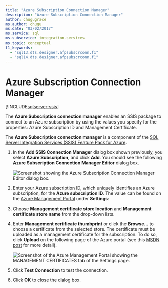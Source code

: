 ```yaml
---
title: "Azure Subscription Connection Manager"
description: "Azure Subscription Connection Manager"
author: chugugrace
ms.author: chugu
ms.date: "03/02/2017"
ms.service: sql
ms.subservice: integration-services
ms.topic: conceptual
f1_keywords:
  - "sql13.dts.designer.afpsubscrconn.f1"
  - "sql14.dts.designer.afpsubscrconn.f1"
---
```

# Azure Subscription Connection Manager

[!INCLUDE[sqlserver-ssis](../../includes/applies-to-version/sqlserver-ssis.md)]


  The **Azure Subscription connection manager** enables an SSIS package to connect to an Azure subscription by using the values you specify for the properties: Azure Subscription ID and Management Certificate.  
  
 The **Azure Subscription connection manager** is a component of the [SQL Server Integration Services (SSIS) Feature Pack for Azure](../../integration-services/azure-feature-pack-for-integration-services-ssis.md).
  
1.  In the **Add SSIS Connection Manager** dialog box shown previously, you select **Azure Subscription**, and click **Add**. You should see the following **Azure Subscription Connection Manager Editor** dialog box.  
  
    ![Screenshot showing the Azure Subscription Connection Manager Editor dialog box.](../../integration-services/connection-manager/media/ssis-azuresubscriptionconnectionmanager.png)
  
2.  Enter your Azure subscription ID, which uniquely identifies an Azure subscription, for the **Azure subscription ID**. The value can be found on the [Azure Management Portal](https://ms.portal.azure.com) under **Settings**:  
  
3.  Choose **Management certificate store location** and **Management certificate store name** from the drop-down lists.  
  
4.  Enter **Management certificate thumbprint** or click the **Browse...** to choose a certificate from the selected store. The certificate must be uploaded as a management certificate for the subscription. To do so, click **Upload** on the following page of the Azure portal (see this [MSDN post](/previous-versions/azure/gg551722(v=azure.100)) for more detail).  
  
     ![Screenshot of the Azure Management Portal showing the MANAGEMENT CERTIFICATES tab of the Settings page.](../../integration-services/connection-manager/media/ssis-azuresettings-managementcertificate.png "SSIS-AzureSettings-ManagementCertificate")  
  
5.  Click **Test Connection** to test the connection.  
  
6.  Click **OK** to close the dialog box.  
  
